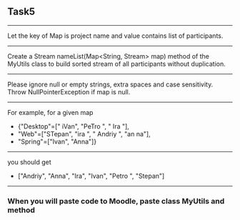 ## Task5

---
Let the key of Map is project name and value contains list of participants.

---
Create a Stream<String> nameList(Map<String, Stream<String>> map) method 
of the MyUtils class to build sorted stream of all participants without duplication.

---
Please ignore null or empty strings, extra spaces and case sensitivity.
Throw NullPointerException if map is null.

---
For example, for a given map
* {"Desktop"=[" iVan", "PeTro ", " Ira "], 
* "Web"=["STepan", "ira ", " Andriy ", "an na"], 
* "Spring"=["Ivan", "Anna"]}

---
you should get
* ["Andriy", "Anna", "Ira", "Ivan", "Petro ", "Stepan"]

---
### When you will paste code to Moodle, paste class MyUtils and method